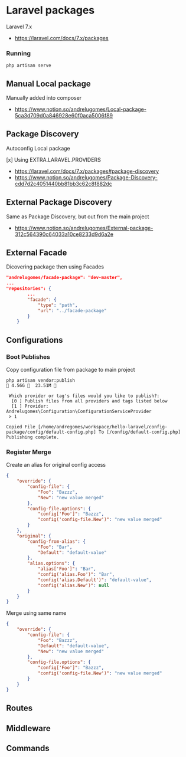 # Laravel packages

Laravel 7.x

+ https://laravel.com/docs/7.x/packages

### Running

```shell script
php artisan serve 
```

## Manual Local package

Manually added into composer

+ https://www.notion.so/andrelugomes/Local-package-5ca3d709d0a846928e60f0aca5006f89

## Package Discovery

Autoconfig Local package

[x] Using EXTRA.LARAVEL.PROVIDERS

+ https://laravel.com/docs/7.x/packages#package-discovery
+ https://www.notion.so/andrelugomes/Package-Discovery-cdd7d2c4051440bb81bb3c62c8f882dc

## External Package Discovery

Same as Package Discovery, but out from the main project

+ https://www.notion.so/andrelugomes/External-package-312c564390c64033a10ce8233d9d6a2e

## External Facade

Dicovering package then using Facades

```json
"andrelugomes/facade-package": "dev-master",
...
"repositories": {
        ...
        "facade": {
            "type": "path",
            "url": "../facade-package"
        }
    }
```
## Configurations

### Boot Publishes
Copy configuration file from package to main project

```shell script
php artisan vendor:publish                                                                                                  4.56G   23.51M  

 Which provider or tag's files would you like to publish?:
  [0 ] Publish files from all providers and tags listed below
  [1 ] Provider: Andrelugomes\Configuration\ConfigurationServiceProvider
 > 1

Copied File [/home/andregomes/workspace/hello-laravel/config-package/config/default-config.php] To [/config/default-config.php]
Publishing complete.

```
### Register Merge

Create an alias for original config access


```json
{
    "override": {
        "config-file": {
            "Foo": "Bazzz",
            "New": "new value merged"
        },
        "config-file.options": {
            "config['Foo']": "Bazzz",
            "config('config-file.New')": "new value merged"
        }
    },
    "original": {
        "config-from-alias": {
            "Foo": "Bar",
            "Default": "default-value"
        },
        "alias.options": {
            "alias['Foo']": "Bar",
            "config('alias.Foo')": "Bar",
            "config('alias.Default')": "default-value",
            "config('alias.New')": null
        }
    }
}
```

Merge using same name

```json
{
	"override": {
		"config-file": {
			"Foo": "Bazzz",
			"Default": "default-value",
			"New": "new value merged"
		},
		"config-file.options": {
			"config['Foo']": "Bazzz",
			"config('config-file.New')": "new value merged"
		}
	}
}
```

## Routes

## Middleware

## Commands
